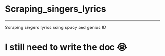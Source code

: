 # Scraping_singers_lyrics
***
Scraping singers lyrics using spacy and genius ID

# I still need to write the doc 😭